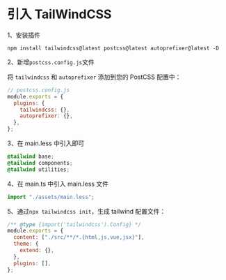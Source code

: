 # 引入 TailWindCSS

1、安装插件

```
npm install tailwindcss@latest postcss@latest autoprefixer@latest -D
```

2、新增`postcss.config.js`文件

将 `tailwindcss` 和 `autoprefixer` 添加到您的 PostCSS 配置中：

```js
// postcss.config.js
module.exports = {
  plugins: {
    tailwindcss: {},
    autoprefixer: {},
  },
};
```

3、在 main.less 中引入即可

```css
@tailwind base;
@tailwind components;
@tailwind utilities;
```

4、在 main.ts 中引入 main.less 文件

```js
import "./assets/main.less";
```

5、通过`npx tailwindcss init`，生成 tailwind 配置文件：

```js
/** @type {import('tailwindcss').Config} */
module.exports = {
  content: ["./src/**/*.{html,js,vue,jsx}"],
  theme: {
    extend: {},
  },
  plugins: [],
};
```
